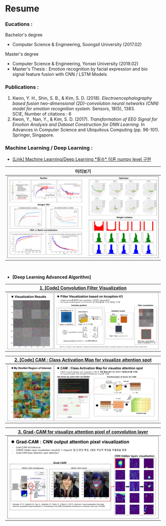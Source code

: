 # Resume

### Eucations :

Bachelor's degree

  - Computer Science & Engineering, Soongsil University (2017.02)

Master's degree

  - Computer Science & Engineering, Yonsei University (2019.02)
  - Master's Thesis : Emotion recognition by facial expression and bio signal feature fusion with CNN / LSTM Models


### Publications :
1. Kwon, Y. H., Shin, S. B., & Kim, S. D. (2018). _Electroencephalography based fusion two-dimensional (2D)-convolution neural networks (CNN) model for emotion recognition system._ Sensors, 18(5), 1383.
<br> SCIE, Number of citations : 6
2. Kwon, Y., Nan, Y., & Kim, S. D. (2017). _Transformation of EEG Signal for Emotion Analysis and Dataset Construction for DNN Learning._ In Advances in Computer Science and Ubiquitous Computing (pp. 96-101). Springer, Singapore.


### Machine Learning / Deep Learning :
   - [[Link] Machine Learning/Deep Learning \*필수* 이론 numpy level 구현](https://github.com/Deepstroy/resume/tree/master/Machine%20Learning%20Algorithm%20(KNN%2C%20Kmeans%2C%20DNN%2C%20CNN%2C%20RNN%2C%20etc...))

| 미리보기  |
|:---:|
| ![](https://github.com/Deepstroy/Inventory/blob/master/basic_pic.png?raw=true) |

<br>

   - __[Deep Learning Advanced Algorithm]__

|[1. [Code] Convolution Filter Visualization](https://github.com/Deepstroy/Filter_visualization_InceptionV3/blob/master/Filter_Visualization.ipynb) |
|:---:|
| ![]( https://github.com/Deepstroy/Inventory/blob/master/filter%20visualization-merged2.png?raw=true ) |  

|[2. [Code] CAM : Class Activation Map for visualize attention spot]( https://github.com/Deepstroy/CAM_ClassActivationMap/blob/master/CAM_class_activation_map.ipynb ) |
|:---:|
| ![](https://github.com/Deepstroy/Inventory/blob/master/CAM_result_pt.png?raw=true) |  
   
|[3. Grad-CAM for visualize attention pixel of convolution layer]( https://github.com/Deepstroy/Grad_CAM_based_on_VGGNet/blob/master/Grad_CAM_based_on_VGGNet.ipynb ) |
|:---:|
| ![](https://github.com/Deepstroy/Inventory/blob/master/My_grad_cam2.png?raw=true) |  
   